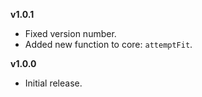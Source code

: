 **v1.0.1**
* Fixed version number.
* Added new function to core: `attemptFit`. 

**v1.0.0**
* Initial release.
